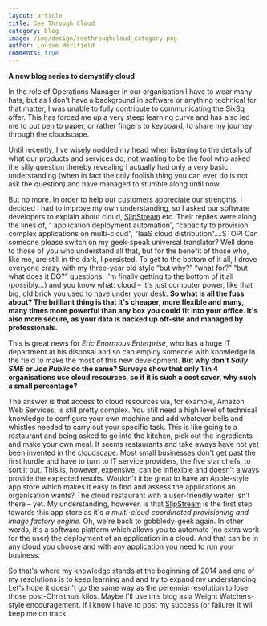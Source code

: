 ```yaml
---
layout: article
title: See Through Cloud
category: blog
image: /img/design/seethroughcloud_category.png
author: Louise Merifield
comments: true
---
```


**A new blog series to demystify cloud**

In the role of Operations Manager in our organisation I have to wear many hats, but as I don't have a background in software or anything technical for that matter, I was unable to fully contribute to communicating the SixSq offer.  This has forced me up a very steep learning curve and has also led me to put pen to paper, or rather fingers to keyboard, to share my journey through the cloudscape.

Until recently, I've wisely nodded my head when listening to the details of what our products and services do, not wanting to be the fool who asked the silly question thereby revealing I actually had only a very basic understanding (when in fact the only foolish thing you can ever do is not ask the question) and have managed to stumble along until now. 

But no more.  In order to help our customers appreciate our strengths, I decided I had to improve my own understanding, so I asked our software developers to explain about cloud, [SlipStream](/products/slipstream.html) etc.  Their replies were along the lines of, “ application deployment automation”, “capacity to provision complex applications on multi-cloud”, “IaaS cloud distribution”....STOP! Can someone please switch on my geek-speak universal translator?  Well done to those of you who understand all that, but for the benefit of those who, like me, are still in the dark, I persisted.  To get to the bottom of it all, I drove everyone crazy with my three-year old style “but why?” “what for?” “but what does it DO?” questions. I'm finally getting to the bottom of it all (possibly...) and you know what: cloud – it's just computer power, like that big, old brick you used to have under your desk.  **So what is all the fuss about? The brilliant thing is that it's cheaper, more flexible and many, many times more powerful than any box you could fit into your office. It's also more secure, as your data is backed up off-site and managed by professionals.**

This is great news for *Eric Enormous Enterprise*, who has a huge IT department at his disposal and so can employ someone with knowledge in the field to make the most of this new development.  **But why don't *Sally SME* or *Joe Public* do the same?  Surveys show that only 1 in 4 organisations use cloud resources, so if it is such a cost saver, why such a small percentage?**

The answer is that access to cloud resources via, for example, Amazon Web Services, is still pretty complex.  You still need a high level of technical knowledge to  configure your own machine and add whatever bells and whistles needed to carry out your specific task.  This is like going to a restaurant and being asked to go into the kitchen, pick out the ingredients and make your own meal. It seems restaurants and take aways have not yet been invented in the cloudscape.  Most small businesses don't get past the first hurdle and have to turn to IT service providers, the five star chefs, to sort it out.  This is, however, expensive, can be inflexible and doesn't always provide the expected results.  Wouldn't it be great to have an Apple-style app store which makes it easy to find and assess the applications an organisation wants? The cloud restaurant with a user-friendly waiter isn’t there – yet.  My understanding, however, is that [SlipStream](/products/slipstream.html) is the first step towards this app store as it's *a multi-cloud coordinated provisioning and image factory engine.* Oh, we're back to gobbledy-geek again.  In other words, it's a software platform which allows you to automate (no extra work for the user) the deployment of an application in a cloud.  And that can be in any cloud you choose and with any application you need to run your business. 

So that's where my knowledge stands at the beginning of 2014 and one of my resolutions is to keep learning and and try to expand my understanding.  Let's hope it doesn't go the same way as the perennial resolution to lose those post-Christmas kilos.  Maybe I'll use this blog as a Weight Watchers-style encouragement.  If I know I have to post my success (or failure) it will keep me on track.  
